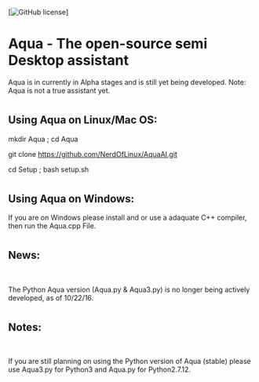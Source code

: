 [![GitHub license](https://img.shields.io/codeship/d6c1ddd0-16a3-0132-5f85-2e35c05e22b1.svg)]

# <h1> Aqua - The open-source semi Desktop assistant </h1>
   Aqua is in currently in Alpha stages and is still yet being developed.
   Note: Aqua is not a true assistant yet.


# <h2> Using Aqua on Linux/Mac OS: </h2> 
   mkdir Aqua ; cd Aqua <br>
   
   git clone https://github.com/NerdOfLinux/AquaAI.git<br>  
   
   cd Setup ; bash setup.sh   

# <h2> Using Aqua on Windows: </h2>
   If you are on Windows please install and or use a adaquate C++ compiler, then run the Aqua.cpp File.
 
 
# <h2> News: </h2> <br>
   The Python Aqua version (Aqua.py & Aqua3.py) is no longer being actively developed, as of 10/22/16.

# <h2> Notes: </h2> <br>
   If you are still planning on using the Python version of Aqua (stable) please use Aqua3.py for Python3 and Aqua.py for Python2.7.12.
